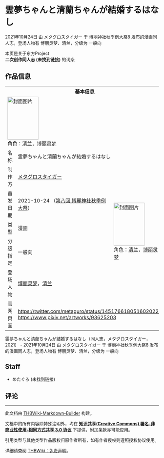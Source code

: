 # 霊夢ちゃんと清蘭ちゃんが結婚するはなし

<!-- source html: G:\repos\THBWiki-Markdown-Builder\THBWikiMarkdown\Temp\main\4\43\ns0%3A%E9%9C%8A%E5%A4%A2%E3%81%A1%E3%82%83%E3%82%93%E3%81%A8%E6%B8%85%E8%98%AD%E3%81%A1%E3%82%83%E3%82%93%E3%81%8C%E7%B5%90%E5%A9%9A%E3%81%99%E3%82%8B%E3%81%AF%E3%81%AA%E3%81%97.html -->

2021年10月24日 由 メタグロスタイガー 于 博丽神社秋季例大祭8 发布的漫画同人志，登场人物有 博丽灵梦、清兰，分级为 一般向

本页是关于东方Project  
 **二次创作同人志 (未找到链接)** 的词条
## 作品信息

<table><tbody><tr><th colspan="3">基本信息</th></tr><tr><td class="cover-artwork-mobile" colspan="2"><a href="./文件-霊夢ちゃんと清蘭ちゃんが結婚するはなし封面.jpg.md" class="image" title="封面图片"><img alt="封面图片" src="https://upload.thwiki.cc/thumb/a/ac/%E9%9C%8A%E5%A4%A2%E3%81%A1%E3%82%83%E3%82%93%E3%81%A8%E6%B8%85%E8%98%AD%E3%81%A1%E3%82%83%E3%82%93%E3%81%8C%E7%B5%90%E5%A9%9A%E3%81%99%E3%82%8B%E3%81%AF%E3%81%AA%E3%81%97%E5%B0%81%E9%9D%A2.jpg/101px-%E9%9C%8A%E5%A4%A2%E3%81%A1%E3%82%83%E3%82%93%E3%81%A8%E6%B8%85%E8%98%AD%E3%81%A1%E3%82%83%E3%82%93%E3%81%8C%E7%B5%90%E5%A9%9A%E3%81%99%E3%82%8B%E3%81%AF%E3%81%AA%E3%81%97%E5%B0%81%E9%9D%A2.jpg" decoding="async" loading="lazy" width="101" height="140" srcset="https://upload.thwiki.cc/thumb/a/ac/%E9%9C%8A%E5%A4%A2%E3%81%A1%E3%82%83%E3%82%93%E3%81%A8%E6%B8%85%E8%98%AD%E3%81%A1%E3%82%83%E3%82%93%E3%81%8C%E7%B5%90%E5%A9%9A%E3%81%99%E3%82%8B%E3%81%AF%E3%81%AA%E3%81%97%E5%B0%81%E9%9D%A2.jpg/151px-%E9%9C%8A%E5%A4%A2%E3%81%A1%E3%82%83%E3%82%93%E3%81%A8%E6%B8%85%E8%98%AD%E3%81%A1%E3%82%83%E3%82%93%E3%81%8C%E7%B5%90%E5%A9%9A%E3%81%99%E3%82%8B%E3%81%AF%E3%81%AA%E3%81%97%E5%B0%81%E9%9D%A2.jpg 1.5x, https://upload.thwiki.cc/thumb/a/ac/%E9%9C%8A%E5%A4%A2%E3%81%A1%E3%82%83%E3%82%93%E3%81%A8%E6%B8%85%E8%98%AD%E3%81%A1%E3%82%83%E3%82%93%E3%81%8C%E7%B5%90%E5%A9%9A%E3%81%99%E3%82%8B%E3%81%AF%E3%81%AA%E3%81%97%E5%B0%81%E9%9D%A2.jpg/201px-%E9%9C%8A%E5%A4%A2%E3%81%A1%E3%82%83%E3%82%93%E3%81%A8%E6%B8%85%E8%98%AD%E3%81%A1%E3%82%83%E3%82%93%E3%81%8C%E7%B5%90%E5%A9%9A%E3%81%99%E3%82%8B%E3%81%AF%E3%81%AA%E3%81%97%E5%B0%81%E9%9D%A2.jpg 2x" data-file-width="863" data-file-height="1200"></a><div class="cover-char">角色：<a href="./清兰.md" title="清兰">清兰</a>，<a href="./博丽灵梦.md" title="博丽灵梦">博丽灵梦</a></div></td>
</tr><tr><td class="label">名称</td><td colspan="2"> 霊夢ちゃんと清蘭ちゃんが結婚するはなし </td></tr><tr><td class="label">制作方</td><td><a href="./メタグロスタイガー.md" title="メタグロスタイガー">メタグロスタイガー</a></td><td class="cover-artwork" rowspan="5" style="min-width:140px;"><a href="./文件-霊夢ちゃんと清蘭ちゃんが結婚するはなし封面.jpg.md" class="image" title="封面图片"><img alt="封面图片" src="https://upload.thwiki.cc/thumb/a/ac/%E9%9C%8A%E5%A4%A2%E3%81%A1%E3%82%83%E3%82%93%E3%81%A8%E6%B8%85%E8%98%AD%E3%81%A1%E3%82%83%E3%82%93%E3%81%8C%E7%B5%90%E5%A9%9A%E3%81%99%E3%82%8B%E3%81%AF%E3%81%AA%E3%81%97%E5%B0%81%E9%9D%A2.jpg/101px-%E9%9C%8A%E5%A4%A2%E3%81%A1%E3%82%83%E3%82%93%E3%81%A8%E6%B8%85%E8%98%AD%E3%81%A1%E3%82%83%E3%82%93%E3%81%8C%E7%B5%90%E5%A9%9A%E3%81%99%E3%82%8B%E3%81%AF%E3%81%AA%E3%81%97%E5%B0%81%E9%9D%A2.jpg" decoding="async" loading="lazy" width="101" height="140" srcset="https://upload.thwiki.cc/thumb/a/ac/%E9%9C%8A%E5%A4%A2%E3%81%A1%E3%82%83%E3%82%93%E3%81%A8%E6%B8%85%E8%98%AD%E3%81%A1%E3%82%83%E3%82%93%E3%81%8C%E7%B5%90%E5%A9%9A%E3%81%99%E3%82%8B%E3%81%AF%E3%81%AA%E3%81%97%E5%B0%81%E9%9D%A2.jpg/151px-%E9%9C%8A%E5%A4%A2%E3%81%A1%E3%82%83%E3%82%93%E3%81%A8%E6%B8%85%E8%98%AD%E3%81%A1%E3%82%83%E3%82%93%E3%81%8C%E7%B5%90%E5%A9%9A%E3%81%99%E3%82%8B%E3%81%AF%E3%81%AA%E3%81%97%E5%B0%81%E9%9D%A2.jpg 1.5x, https://upload.thwiki.cc/thumb/a/ac/%E9%9C%8A%E5%A4%A2%E3%81%A1%E3%82%83%E3%82%93%E3%81%A8%E6%B8%85%E8%98%AD%E3%81%A1%E3%82%83%E3%82%93%E3%81%8C%E7%B5%90%E5%A9%9A%E3%81%99%E3%82%8B%E3%81%AF%E3%81%AA%E3%81%97%E5%B0%81%E9%9D%A2.jpg/201px-%E9%9C%8A%E5%A4%A2%E3%81%A1%E3%82%83%E3%82%93%E3%81%A8%E6%B8%85%E8%98%AD%E3%81%A1%E3%82%83%E3%82%93%E3%81%8C%E7%B5%90%E5%A9%9A%E3%81%99%E3%82%8B%E3%81%AF%E3%81%AA%E3%81%97%E5%B0%81%E9%9D%A2.jpg 2x" data-file-width="863" data-file-height="1200"></a><div class="cover-char">角色：<a href="./清兰.md" title="清兰">清兰</a>，<a href="./博丽灵梦.md" title="博丽灵梦">博丽灵梦</a></div></td>
</tr><tr><td class="label">首发日期</td><td>2021-10-24&#160;（<a href="/展会作品列表?e=%E5%8D%9A%E4%B8%BD%E7%A5%9E%E7%A4%BE%E7%A7%8B%E5%AD%A3%E4%BE%8B%E5%A4%A7%E7%A5%AD%238">第八回 博麗神社秋季例大祭</a>）</td></tr><tr><td class="label">类型</td><td>漫画</td></tr><tr><td class="label">分级指定</td><td>一般向</td></tr><tr><td class="label">登场人物</td><td><a href="./博丽灵梦.md" title="博丽灵梦">博丽灵梦</a>，<a href="./清兰.md" title="清兰">清兰</a></td></tr>
<tr><td class="label">官网页面</td><td colspan="2"><a rel="nofollow" class="external free" href="https://twitter.com/metaguro/status/1451766180516020226">https://twitter.com/metaguro/status/1451766180516020226</a><br><a rel="nofollow" class="external free" href="https://www.pixiv.net/artworks/93625203">https://www.pixiv.net/artworks/93625203</a></td></tr></tbody></table>

霊夢ちゃんと清蘭ちゃんが結婚するはなし（同人志，メタグロスタイガー，2021） - 2021年10月24日 由 メタグロスタイガー 于 博丽神社秋季例大祭8 发布的漫画同人志，登场人物有 博丽灵梦、清兰，分级为 一般向
## Staff
- めたぐろ (未找到链接)

## 评论




---

此文档由 [THBWiki-Markdown-Builder](https://github.com/Delsin-Yu/THBWiki-Markdown-Builder) 构建。

文档中的所有内容除特殊注明外，均在 [**知识共享(Creative Commons) 署名-非商业性使用-相同方式共享 3.0 协议**](https://creativecommons.org/licenses/by-sa/3.0/deed.zh-hans) 下提供，附加条款亦可能应用。

引用类型与其他类型作品版权归原作者所有，如有作者授权则遵照授权协议使用。

详细请查阅 [THBWiki：免责声明](https://thbwiki.cc/THBWiki:%E5%85%8D%E8%B4%A3%E5%A3%B0%E6%98%8E)。

